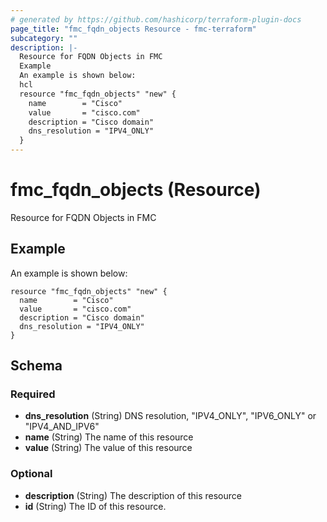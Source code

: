 ```yaml
---
# generated by https://github.com/hashicorp/terraform-plugin-docs
page_title: "fmc_fqdn_objects Resource - fmc-terraform"
subcategory: ""
description: |-
  Resource for FQDN Objects in FMC
  Example
  An example is shown below:
  hcl
  resource "fmc_fqdn_objects" "new" {
    name        = "Cisco"
    value       = "cisco.com"
    description = "Cisco domain"
    dns_resolution = "IPV4_ONLY"
  }
---
```


# fmc_fqdn_objects (Resource)

Resource for FQDN Objects in FMC

## Example
An example is shown below: 
```hcl
resource "fmc_fqdn_objects" "new" {
  name        = "Cisco"
  value       = "cisco.com"
  description = "Cisco domain"
  dns_resolution = "IPV4_ONLY"
}
```



<!-- schema generated by tfplugindocs -->
## Schema

### Required

- **dns_resolution** (String) DNS resolution, "IPV4_ONLY", "IPV6_ONLY" or "IPV4_AND_IPV6"
- **name** (String) The name of this resource
- **value** (String) The value of this resource

### Optional

- **description** (String) The description of this resource
- **id** (String) The ID of this resource.


